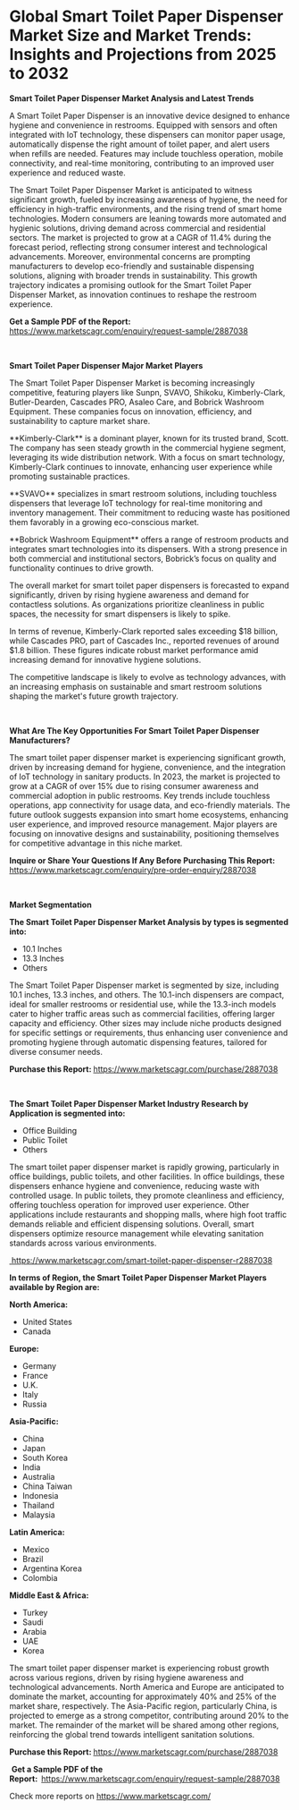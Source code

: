 <p><h1>Global Smart Toilet Paper Dispenser Market Size and Market Trends: Insights and Projections from 2025 to 2032</h1></p><p><strong>Smart Toilet Paper Dispenser Market Analysis and Latest Trends</strong></p>
<p><p>A Smart Toilet Paper Dispenser is an innovative device designed to enhance hygiene and convenience in restrooms. Equipped with sensors and often integrated with IoT technology, these dispensers can monitor paper usage, automatically dispense the right amount of toilet paper, and alert users when refills are needed. Features may include touchless operation, mobile connectivity, and real-time monitoring, contributing to an improved user experience and reduced waste.</p><p>The Smart Toilet Paper Dispenser Market is anticipated to witness significant growth, fueled by increasing awareness of hygiene, the need for efficiency in high-traffic environments, and the rising trend of smart home technologies. Modern consumers are leaning towards more automated and hygienic solutions, driving demand across commercial and residential sectors. The market is projected to grow at a CAGR of 11.4% during the forecast period, reflecting strong consumer interest and technological advancements. Moreover, environmental concerns are prompting manufacturers to develop eco-friendly and sustainable dispensing solutions, aligning with broader trends in sustainability. This growth trajectory indicates a promising outlook for the Smart Toilet Paper Dispenser Market, as innovation continues to reshape the restroom experience.</p></p>
<p><strong>Get a Sample PDF of the Report:&nbsp;</strong> <a href="https://www.marketscagr.com/enquiry/request-sample/2887038?utm_campaign=3533&utm_medium=2&utm_source=Github&utm_content=ia&utm_term=13032025&utm_id=smart-toilet-paper-dispenser">https://www.marketscagr.com/enquiry/request-sample/2887038</a></p>
<p>&nbsp;</p>
<p><strong>Smart Toilet Paper Dispenser Major Market Players</strong></p>
<p><p>The Smart Toilet Paper Dispenser Market is becoming increasingly competitive, featuring players like Sunpn, SVAVO, Shikoku, Kimberly-Clark, Butler-Dearden, Cascades PRO, Asaleo Care, and Bobrick Washroom Equipment. These companies focus on innovation, efficiency, and sustainability to capture market share.</p><p>**Kimberly-Clark** is a dominant player, known for its trusted brand, Scott. The company has seen steady growth in the commercial hygiene segment, leveraging its wide distribution network. With a focus on smart technology, Kimberly-Clark continues to innovate, enhancing user experience while promoting sustainable practices.</p><p>**SVAVO** specializes in smart restroom solutions, including touchless dispensers that leverage IoT technology for real-time monitoring and inventory management. Their commitment to reducing waste has positioned them favorably in a growing eco-conscious market.</p><p>**Bobrick Washroom Equipment** offers a range of restroom products and integrates smart technologies into its dispensers. With a strong presence in both commercial and institutional sectors, Bobrick’s focus on quality and functionality continues to drive growth.</p><p>The overall market for smart toilet paper dispensers is forecasted to expand significantly, driven by rising hygiene awareness and demand for contactless solutions. As organizations prioritize cleanliness in public spaces, the necessity for smart dispensers is likely to spike.</p><p>In terms of revenue, Kimberly-Clark reported sales exceeding $18 billion, while Cascades PRO, part of Cascades Inc., reported revenues of around $1.8 billion. These figures indicate robust market performance amid increasing demand for innovative hygiene solutions.</p><p>The competitive landscape is likely to evolve as technology advances, with an increasing emphasis on sustainable and smart restroom solutions shaping the market's future growth trajectory.</p></p>
<p>&nbsp;</p>
<p><strong>What Are The Key Opportunities For Smart Toilet Paper Dispenser Manufacturers?</strong></p>
<p><p>The smart toilet paper dispenser market is experiencing significant growth, driven by increasing demand for hygiene, convenience, and the integration of IoT technology in sanitary products. In 2023, the market is projected to grow at a CAGR of over 15% due to rising consumer awareness and commercial adoption in public restrooms. Key trends include touchless operations, app connectivity for usage data, and eco-friendly materials. The future outlook suggests expansion into smart home ecosystems, enhancing user experience, and improved resource management. Major players are focusing on innovative designs and sustainability, positioning themselves for competitive advantage in this niche market.</p></p>
<p><strong>Inquire or Share Your Questions If Any Before Purchasing This Report:</strong> <a href="https://www.marketscagr.com/enquiry/pre-order-enquiry/2887038?utm_campaign=3533&utm_medium=2&utm_source=Github&utm_content=ia&utm_term=13032025&utm_id=smart-toilet-paper-dispenser">https://www.marketscagr.com/enquiry/pre-order-enquiry/2887038</a></p>
<p>&nbsp;</p>
<p><strong>Market Segmentation</strong></p>
<p><strong>The Smart Toilet Paper Dispenser Market Analysis by types is segmented into:</strong></p>
<p><ul><li>10.1 Inches</li><li>13.3 Inches</li><li>Others</li></ul></p>
<p><p>The Smart Toilet Paper Dispenser market is segmented by size, including 10.1 inches, 13.3 inches, and others. The 10.1-inch dispensers are compact, ideal for smaller restrooms or residential use, while the 13.3-inch models cater to higher traffic areas such as commercial facilities, offering larger capacity and efficiency. Other sizes may include niche products designed for specific settings or requirements, thus enhancing user convenience and promoting hygiene through automatic dispensing features, tailored for diverse consumer needs.</p></p>
<p><strong>Purchase this Report:&nbsp;</strong><a href="https://www.marketscagr.com/purchase/2887038?utm_campaign=3533&utm_medium=2&utm_source=Github&utm_content=ia&utm_term=13032025&utm_id=smart-toilet-paper-dispenser">https://www.marketscagr.com/purchase/2887038</a></p>
<p>&nbsp;</p>
<p><strong>The Smart Toilet Paper Dispenser Market Industry Research by Application is segmented into:</strong></p>
<p><ul><li>Office Building</li><li>Public Toilet</li><li>Others</li></ul></p>
<p><p>The smart toilet paper dispenser market is rapidly growing, particularly in office buildings, public toilets, and other facilities. In office buildings, these dispensers enhance hygiene and convenience, reducing waste with controlled usage. In public toilets, they promote cleanliness and efficiency, offering touchless operation for improved user experience. Other applications include restaurants and shopping malls, where high foot traffic demands reliable and efficient dispensing solutions. Overall, smart dispensers optimize resource management while elevating sanitation standards across various environments.</p></p>
<p><a href="https://www.marketscagr.com/smart-toilet-paper-dispenser-r2887038?utm_campaign=3533&utm_medium=2&utm_source=Github&utm_content=ia&utm_term=13032025&utm_id=smart-toilet-paper-dispenser">&nbsp;https://www.marketscagr.com/smart-toilet-paper-dispenser-r2887038</a></p>
<p><strong>In terms of Region, the Smart Toilet Paper Dispenser Market Players available by Region are:</strong></p>
<p>
    <p> <strong> North America: </strong>
        <ul>
            <li>United States</li>
            <li>Canada</li>
        </ul>
        </p> 
    <p> <strong> Europe: </strong>
        <ul>
            <li>Germany</li>
            <li>France</li>
            <li>U.K.</li>
            <li>Italy</li>
            <li>Russia</li>
        </ul>
        </p> 
    <p> <strong> Asia-Pacific: </strong>
        <ul>
            <li>China</li>
            <li>Japan</li>
            <li>South Korea</li>
            <li>India</li>
            <li>Australia</li>
            <li>China Taiwan</li>
            <li>Indonesia</li>
            <li>Thailand</li>
            <li>Malaysia</li>
        </ul>
        </p> 
    <p> <strong> Latin America: </strong>
        <ul>
            <li>Mexico</li>
            <li>Brazil</li>
            <li>Argentina Korea</li>
            <li>Colombia</li>
        </ul>
        </p> 
    <p> <strong> Middle East & Africa: </strong>
        <ul>
            <li>Turkey</li>
            <li>Saudi</li>
            <li>Arabia</li>
            <li>UAE</li>
            <li>Korea</li>
        </ul>
    </p>
    </p>
<p><p>The smart toilet paper dispenser market is experiencing robust growth across various regions, driven by rising hygiene awareness and technological advancements. North America and Europe are anticipated to dominate the market, accounting for approximately 40% and 25% of the market share, respectively. The Asia-Pacific region, particularly China, is projected to emerge as a strong competitor, contributing around 20% to the market. The remainder of the market will be shared among other regions, reinforcing the global trend towards intelligent sanitation solutions.</p></p>
<p><strong>Purchase this Report: </strong><a href="https://www.marketscagr.com/purchase/2887038?utm_campaign=3533&utm_medium=2&utm_source=Github&utm_content=ia&utm_term=13032025&utm_id=smart-toilet-paper-dispenser">https://www.marketscagr.com/purchase/2887038</a></p>
<p>&nbsp;<strong>Get a Sample PDF of the Report:&nbsp;&nbsp;</strong><a href="https://www.marketscagr.com/enquiry/request-sample/2887038?utm_campaign=3533&utm_medium=2&utm_source=Github&utm_content=ia&utm_term=13032025&utm_id=smart-toilet-paper-dispenser">https://www.marketscagr.com/enquiry/request-sample/2887038</a></p>
<p><strong></strong></p>
<p>Check more reports on <a href="https://www.marketscagr.com/?utm_campaign=3533&utm_medium=2&utm_source=Github&utm_content=ia&utm_term=13032025&utm_id=smart-toilet-paper-dispenser">https://www.marketscagr.com/</a></p>